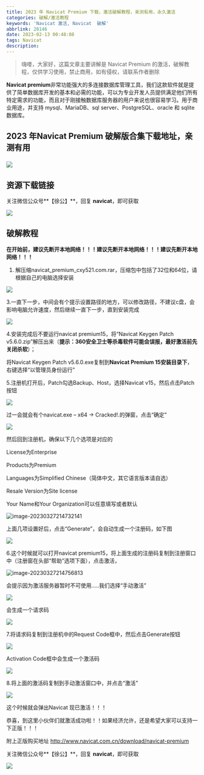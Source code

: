 ```yaml
---
title: 2023 年 Navicat Premium 下载，激活破解教程，亲测有用，永久激活
categories: 破解/激活教程
keywords: 'Navicat 激活, Navicat  破解'
abbrlink: 28146
date: 2023-02-13 00:48:08
tags: Navicat 
description:
---
```


> 嗨喽，大家好，这篇文章主要讲解是 Navicat Premium 的激活，破解教程，仅供学习使用，禁止商用，如有侵权，请联系作者删除

 

**Navicat premium**非常功能强大的多连接数据库管理工具，我们这款软件就是提供了简单数据库开发的基本和必需的功能，可以为专业开发人员提供满足他们所有特定需求的功能，而且对于刚接触数据库服务器的用户来说也很容易学习。用于商业用途，并支持 mysql、MariaDB、sql server、PostgreSQL、oracle 和 sqlite 数据库。

## 2023 年Navicat  Premium 破解版合集下载地址，亲测有用

### ![](https://gitlab.com/gdutxiaoxu/blog-pic/raw/main/gitlab/202303272103-fb29.png)

## 资源下载链接

关注微信公众号**【徐公】**，回复 **navicat**，即可获取

![](https://gitlab.com/gdutxiaoxu/blog-pic/raw/main/gitlab/202303272103-028c.png)

## **破解教程**

**在开始前，建议先断开本地网络！！！建议先断开本地网络！！！建议先断开本地网络！！！**

1. 解压缩navicat_premium_cxy521.com.rar，压缩包中包括了32位和64位，请根据自己的电脑选择安装

![](https://gitlab.com/gdutxiaoxu/blog-pic/raw/main/gitlab/202303272103-225c.png)

3.一直下一步，中间会有个提示设置路径的地方，可以修改路径，不建议c盘，会影响电脑允许速度，然后继续一直下一步，直到安装完成

![](https://gitlab.com/gdutxiaoxu/blog-pic/raw/main/gitlab/202303272103-85b4.png)

4.安装完成后不要运行navicat premium15，将“Navicat Keygen Patch v5.6.0.zip”解压出来（**提示：360安全卫士等杀毒软件可能会误报，最好激活前先关闭杀软**）；

将Navicat Keygen Patch v5.6.0.exe复制到**Navicat Premium 15安装目录下**，右键选择“以管理员身份运行”

5.注册机打开后，Patch勾选Backup、Host，选择Navicat v15，然后点击Patch按钮

![](https://gitlab.com/gdutxiaoxu/blog-pic/raw/main/gitlab/202303272103-dbad.png)

过一会就会有个navicat.exe – x64 -> Cracked!.的弹窗，点击“确定”

![](https://gitlab.com/gdutxiaoxu/blog-pic/raw/main/gitlab/202303272103-c192.png)

然后回到注册机，确保以下几个选项是对应的

License为Enterprise

Products为Premium

Languages为Simplified Chinese（简体中文，其它语言版本请自选）

Resale Version为Site license

Your Name和Your Organization可以任意填写或者默认

![image-20230327214732141](https://gitlab.com/gdutxiaoxu/blog-pic/raw/main/gitlab/202303272103-9b1c.png)

上面几项设置好后，点击“Generate”，会自动生成一个注册码，如下图

![](https://gitlab.com/gdutxiaoxu/blog-pic/raw/main/gitlab/202303272103-ec61.png)

6.这个时候就可以打开navicat premium15，将上面生成的注册码复制到注册窗口中（注册窗在头部“帮助”选项下面），点击激活，

![image-20230327214756813](https://gitlab.com/gdutxiaoxu/blog-pic/raw/main/gitlab/202303272103-5cc4.png)

会提示因为激活服务器暂时不可使用…..我们选择“手动激活”

![](https://gitlab.com/gdutxiaoxu/blog-pic/raw/main/gitlab/202303272103-e800.png)

会生成一个请求码

![](https://gitlab.com/gdutxiaoxu/blog-pic/raw/main/gitlab/202303272103-a205.png)

7.将请求码复制到注册机中的Request Code框中，然后点击Generate按钮

![](https://gitlab.com/gdutxiaoxu/blog-pic/raw/main/gitlab/202303272103-23c2.png)

Activation Code框中会生成一个激活码

![](https://gitlab.com/gdutxiaoxu/blog-pic/raw/main/gitlab/202303272103-ec4f.png)

8.将上面的激活码复制到手动激活窗口中，并点击“激活”

![](https://gitlab.com/gdutxiaoxu/blog-pic/raw/main/gitlab/202303272103-5205.png)

这个时候就会弹出Navicat 现已激活！！！

 

恭喜，到这里小伙伴们就激活成功啦！！如果经济允许，还是希望大家可以支持一下正版！！！

附上正版购买地址 http://www.navicat.com.cn/download/navicat-premium


关注微信公众号**【徐公】**，回复 **navicat**，即可获取

![](https://gitlab.com/gdutxiaoxu/blog-pic/raw/main/gitlab/202303272103-fb81.png) 